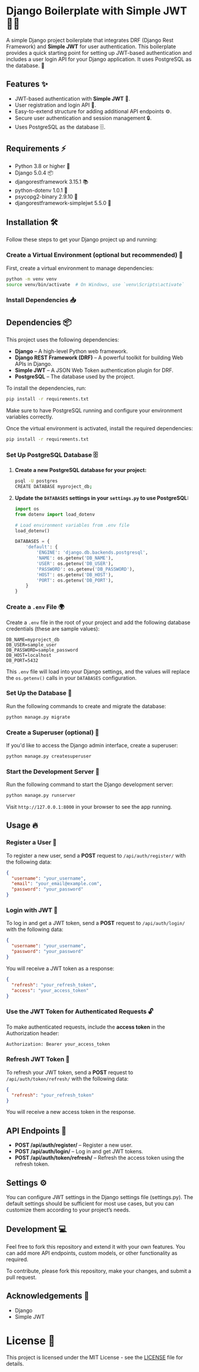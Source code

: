 
# Django Boilerplate with Simple JWT 🐍🔐

A simple Django project boilerplate that integrates DRF (Django Rest Framework) and **Simple JWT** for user authentication. This boilerplate provides a quick starting point for setting up JWT-based authentication and includes a user login API for your Django application. It uses PostgreSQL as the database. 🚀

## Features ✨

- JWT-based authentication with **Simple JWT** 🔑.
- User registration and login API 📝.
- Easy-to-extend structure for adding additional API endpoints ⚙️.
- Secure user authentication and session management 🔒.
- Uses PostgreSQL as the database 🗄️.

## Requirements ⚡

- Python 3.8 or higher 🐍
- Django 5.0.4 📦
- djangorestframework 3.15.1 📚
- python-dotenv 1.0.1 🌿
- psycopg2-binary 2.9.10 🍄
- djangorestframework-simplejwt 5.5.0 🔑

## Installation 🛠️

Follow these steps to get your Django project up and running:

### Create a Virtual Environment (optional but recommended) 🌱

First, create a virtual environment to manage dependencies:

```bash
python -m venv venv
source venv/bin/activate  # On Windows, use `venv\Scripts\activate`
```

### Install Dependencies 📥


## Dependencies 📦

This project uses the following dependencies:

- **Django** – A high-level Python web framework.
- **Django REST Framework (DRF)** – A powerful toolkit for building Web APIs in Django.
- **Simple JWT** – A JSON Web Token authentication plugin for DRF.
- **PostgreSQL** – The database used by the project.

To install the dependencies, run:
```bash
pip install -r requirements.txt
```

Make sure to have PostgreSQL running and configure your environment variables correctly.


Once the virtual environment is activated, install the required dependencies:

```bash
pip install -r requirements.txt
```

### Set Up PostgreSQL Database 🗄️

1. **Create a new PostgreSQL database for your project:**

   ```bash
   psql -U postgres
   CREATE DATABASE myproject_db;
   ```

2. **Update the `DATABASES` settings in your `settings.py` to use PostgreSQL:**

   ```python
   import os
   from dotenv import load_dotenv

   # Load environment variables from .env file
   load_dotenv()

   DATABASES = {
       'default': {
           'ENGINE': 'django.db.backends.postgresql',
           'NAME': os.getenv('DB_NAME'),
           'USER': os.getenv('DB_USER'),
           'PASSWORD': os.getenv('DB_PASSWORD'),
           'HOST': os.getenv('DB_HOST'),
           'PORT': os.getenv('DB_PORT'),
       }
   }
   ```

### Create a `.env` File 🌍

Create a `.env` file in the root of your project and add the following database credentials (these are sample values):

```env
DB_NAME=myproject_db
DB_USER=sample_user
DB_PASSWORD=sample_password
DB_HOST=localhost
DB_PORT=5432
```

This `.env` file will load into your Django settings, and the values will replace the `os.getenv()` calls in your `DATABASES` configuration.

### Set Up the Database 🔧

Run the following commands to create and migrate the database:

```bash
python manage.py migrate
```

### Create a Superuser (optional) 👑

If you'd like to access the Django admin interface, create a superuser:

```bash
python manage.py createsuperuser
```

### Start the Development Server 🚀

Run the following command to start the Django development server:

```bash
python manage.py runserver
```

Visit `http://127.0.0.1:8000` in your browser to see the app running.

## Usage 🔥

### Register a User 📝

To register a new user, send a **POST** request to `/api/auth/register/` with the following data:

```json
{
  "username": "your_username",
  "email": "your_email@example.com",
  "password": "your_password"
}
```

### Login with JWT 🔑

To log in and get a JWT token, send a **POST** request to `/api/auth/login/` with the following data:

```json
{
  "username": "your_username",
  "password": "your_password"
}
```

You will receive a JWT token as a response:

```json
{
  "refresh": "your_refresh_token",
  "access": "your_access_token"
}
```

### Use the JWT Token for Authenticated Requests 🔓

To make authenticated requests, include the **access token** in the Authorization header:

```bash
Authorization: Bearer your_access_token
```

### Refresh JWT Token 🔄

To refresh your JWT token, send a **POST** request to `/api/auth/token/refresh/` with the following data:

```json
{
  "refresh": "your_refresh_token"
}
```

You will receive a new access token in the response.

## API Endpoints 📡

- **POST /api/auth/register/** – Register a new user.
- **POST /api/auth/login/** – Log in and get JWT tokens.
- **POST /api/auth/token/refresh/** – Refresh the access token using the refresh token.

## Settings ⚙️

You can configure JWT settings in the Django settings file (settings.py). The default settings should be sufficient for most use cases, but you can customize them according to your project’s needs.

## Development 💻

Feel free to fork this repository and extend it with your own features. You can add more API endpoints, custom models, or other functionality as required.

To contribute, please fork this repository, make your changes, and submit a pull request.

## Acknowledgements 🙏

- Django
- Simple JWT

# License 📄

This project is licensed under the MIT License - see the [LICENSE](LICENSE) file for details.
